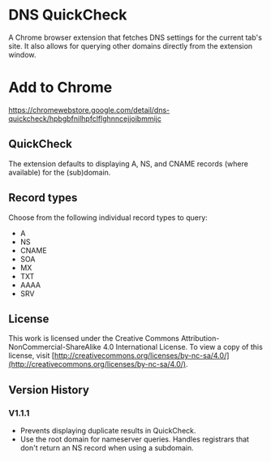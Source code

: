# DNS QuickCheck
A Chrome browser extension that fetches DNS settings for the current tab's site. It also allows for querying other domains directly from the extension window.

# Add to Chrome
https://chromewebstore.google.com/detail/dns-quickcheck/hpbgbfnilhpfclflghnncejjoibmmijc

## QuickCheck
The extension defaults to displaying A, NS, and CNAME records (where available) for the (sub)domain.

## Record types
Choose from the following individual record types to query:
- A
- NS
- CNAME
- SOA
- MX
- TXT
- AAAA
- SRV

## License
This work is licensed under the Creative Commons Attribution-NonCommercial-ShareAlike 4.0 International License. To view a copy of this license, visit [http://creativecommons.org/licenses/by-nc-sa/4.0/](http://creativecommons.org/licenses/by-nc-sa/4.0/).


## Version History
### V1.1.1
- Prevents displaying duplicate results in QuickCheck.
- Use the root domain for nameserver queries. Handles registrars that don't return an NS record when using a subdomain.